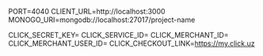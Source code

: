  PORT=4040
CLIENT_URL=http://localhost:3000
MONOGO_URI=mongodb://localhost:27017/project-name

CLICK_SECRET_KEY=
CLICK_SERVICE_ID=
CLICK_MERCHANT_ID=
CLICK_MERCHANT_USER_ID=
CLICK_CHECKOUT_LINK=https://my.click.uz